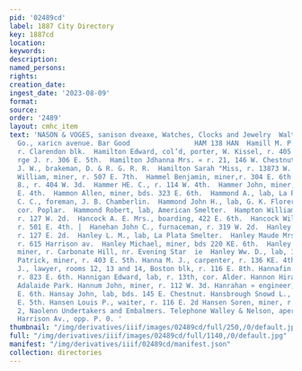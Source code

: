```yaml
---
pid: '02489cd'
label: 1887 City Directory
key: 1887cd
location: 
keywords: 
description: 
named_persons: 
rights: 
creation_date: 
ingest_date: '2023-08-09'
format: 
source: 
order: '2489'
layout: cmhc_item
text: 'NASON & VOGES, sanison dveaxe, Watches, Clocks and Jewelry  Walter Layton &
  Go., xaricn avenue. Bar Good                HAM 138 HAN  Hamill M. P., clk, C. Boettcher,
  r. Clarendon blk.  Hamilton Edward, col’d, porter, W. Kissel, r. 405 W. ath.  Hamilton
  rge J. r. 306 E. 5th.  Hamilton Jdhanna Mrs. « r. 21, 146 W. Chestnut.  Hamilton
  J. W., brakeman, D. & R. G. R. R.  Hamilton Sarah "Miss, r. 13873 W. 2d.  Hamilton
  William, miner, r. 507 E. 7th.  Hammel Benjamin, miner,r. 304 E. 6th.  Hammel Rie
  8., r. 404 W. 3d.  Hammer HE. C., r. 114 W. 4th.  Hammer John, miner, r. rear 411
  E. 4th.  Hammon Allen, miner, bds. 323 E. 6th.  Hammond A., lab, La Plata Smelter.  Hammond
  C. C., foreman, J. B. Chamberlin.  Hammond John H., lab, G. K. Florer, r. 6th, se.
  cor. Poplar.  Hammond Robert, lab, American Smelter.  Hampton William H., assayer,
  r. 127 W. 2d.  Hancock A. E. Mrs., boarding, 422 E. 6th.  Hancock William J., blksmith,
  r. 501 E. 4th. |  Hanehan John C., furnaceman, r. 319 W. 2d.  Hanley James, miner,
  r. 127 E. 2d.  Hanley L. M., lab, La Plata Smelter.  Hanley Maude Mrs., boarding,
  r. 615 Harrison av.  Hanley Michael, miner, bds 220 KE. 6th.  Hanley & Stephen,
  miner, r. Carbonate Hill, nr. Evening Star  ie  Hanley Ww. D., lab, 122 W. 2d. Hanlon
  Patrick, miner, r. 403 E. 5th. Hanna M. J., carpenter, r. 136 KE. 4th. HANNA SEPTIMUS
  J., lawyer, rooms 12, 13 and 14, Boston blk, r. 116 E. 8th. Hannafin Hugh, miner,
  r. 823 E. 6th. Hannigan Edward, lab, r. 13th, cor. Alder. Hannon Hiram, miner, r.
  Adalaide Park. Hannum John, miner, r. 112 W. 3d. Hanrahan » engineer, r. rear 407
  E. 6th. Hansay John, lab, bds. 145 E. Chestnut. Hansbrough Snowd L., miner, r. 420
  E. 5th. Hansen Louis P., waiter, r. 116 E. 2d Hansen Soren, miner, r. 116 E. 2d.                   Woallav
  2, Naolenn Undertakers and Embalmers. Telephone Walley & Nelson, apererticn 607
  Harrison Av., opp. P. 0. '
thumbnail: "/img/derivatives/iiif/images/02489cd/full/250,/0/default.jpg"
full: "/img/derivatives/iiif/images/02489cd/full/1140,/0/default.jpg"
manifest: "/img/derivatives/iiif/02489cd/manifest.json"
collection: directories
---
```


